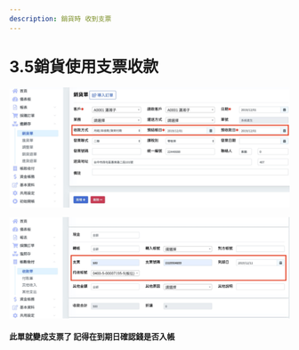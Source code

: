 ```yaml
---
description: 銷貨時 收到支票
---
```


# 3.5銷貨使用支票收款

![&#x5148;&#x8B93;&#x672C;&#x55AE;&#x8B8A;&#x6210;&#x61C9;&#x6536;&#x5E33;&#x6B3E;](../.gitbook/assets/jie-tu-20191201-shang-wu-12.58.12.jpg)

![&#x5728;&#x652F;&#x7968;&#x7684;&#x5730;&#x65B9;&#x586B;&#x5165;&#x91D1;&#x984D; ](../.gitbook/assets/jie-tu-20191201-shang-wu-1.00.05.jpg)

####  此單就變成支票了 記得在到期日確認錢是否入帳

